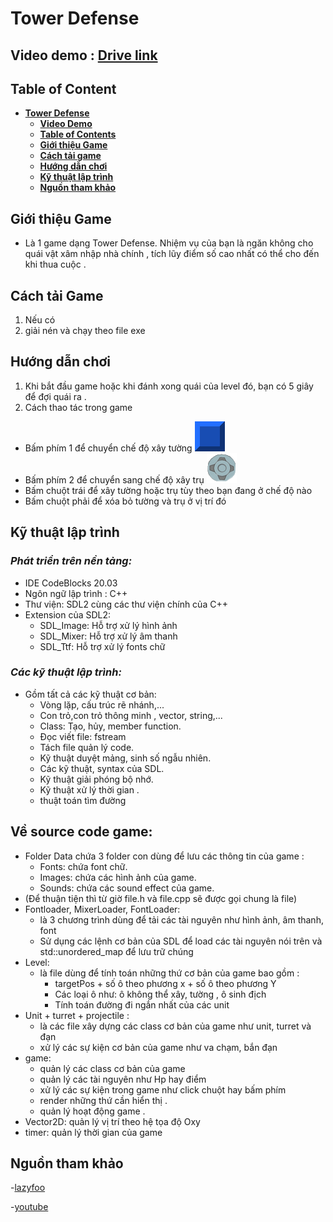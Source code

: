 # **Tower Defense**
## **Video demo** : [Drive link](https://drive.google.com/file/d/1OFSKsEE1SBk7E3eio2TZ0CTekAB1_QS4/view?usp=drive_link)
## **Table of Content**
-   [**Tower Defense**](#tower-defense)
    - [**Video Demo**](#video-demo)    
    - [**Table of Contents**](#table-of-contents)
    - [**Giới thiệu Game**](#giới-thiệu-game)
    - [**Cách tải game**](#cách-tải-game)
    - [**Hướng dẫn chơi**](#hướng-dẫn-chơi)
    - [**Kỹ thuật lập trình**](#kỹ-thuật-lập-trình)
    - [**Nguồn tham khảo**](#nguồn-tham-khảo)
    

## **Giới thiệu Game**
- Là 1 game dạng Tower Defense. Nhiệm vụ của bạn là ngăn không cho quái vật xâm nhập nhà chính , tích lũy điểm số cao 
nhất có thể cho đến khi thua cuộc .

## **Cách tải Game**
1. Nếu có 
2. giải nén và chạy theo file exe

## **Hướng dẫn chơi**
1. Khi bắt đầu game hoặc khi đánh xong quái của level đó, bạn có 5 giây để đợi quái ra .
2. Cách thao tác trong game 
 - Bấm phím 1 để chuyển chế độ xây tường    <img src= https://github.com/mingg23805/sdl2_game_UET_INT2215/blob/main/Data/Images/Tile%20Wall.bmp>
 - Bấm phím 2 để chuyển sang chế độ xây trụ  <img src=https://github.com/mingg23805/sdl2_game_UET_INT2215/blob/main/Data/Images/Turret%20Under.bmp>
 - Bấm chuột trái để xây tường hoặc trụ tùy theo bạn đang ở chế độ nào
 - Bấm chuột phải để xóa bỏ tường và trụ ở vị trí đó 

## **Kỹ thuật lập trình**
### ***Phát triển trên nền tảng:***
- IDE CodeBlocks 20.03
- Ngôn ngữ lập trình : C++
- Thư viện: SDL2 cùng các thư viện chính của C++
- Extension của SDL2:
    - SDL_Image: Hỗ trợ xử lý hình ảnh
    - SDL_Mixer: Hỗ trợ xử lý âm thanh
    - SDL_Ttf: Hỗ trợ xử lý fonts chữ
### ***Các kỹ thuật lập trình:***
- Gồm tất cả các kỹ thuật cơ bản:
    - Vòng lặp, cấu trúc rẽ nhánh,...
    - Con trỏ,con trỏ thông minh , vector, string,...
    - Class: Tạo, hủy, member function.
    - Đọc viết file: fstream
    - Tách file quản lý code.
    - Kỹ thuật duyệt mảng, sinh số ngẫu nhiên.
    - Các kỹ thuật, syntax của SDL.
    - Kỹ thuật giải phóng bộ nhớ.
    - Kỹ thuật xử lý thời gian .
    - thuật toán tìm đường 
  

## **Về source code game:**
- Folder Data chứa 3 folder con dùng để lưu các thông tin của game :
    - Fonts:  chứa font chữ.
    - Images: chứa các hình ảnh của game.
    - Sounds: chứa các sound effect của game.
- (Để thuận tiện thì từ giờ file.h và file.cpp sẽ được gọi chung là file)  
- Fontloader, MixerLoader, FontLoader:
  -  là 3 chương trình dùng để tải các tài nguyên như  hình ảnh, âm thanh, font 
   - Sử dụng các lệnh cơ bản của SDL để load các tài nguyên nói trên  và std::unordered_map để lưu trữ chúng
- Level:
  - là file dùng để tính toán những thứ cơ bản của game bao gồm :
     + targetPos + số ô theo phương x + số ô theo phương Y 
     + Các loại ô như: ô không thể xây, tường , ô sinh địch 
     + Tính toán đường đi ngắn nhất của các unit
 - Unit + turret + projectile : 
   - là các file xây dựng các class cơ bản của game như unit, turret và đạn 
   - xử lý các sự kiện cơ bản của game như va chạm, bắn đạn 
 - game:
    - quản lý các class cơ bản của game
    - quản lý các tài nguyên như Hp  hay điểm
    - xử lý các sự kiện trong game như click chuột hay bấm phím 
    - render những thứ cần hiển thị .    
    - quản lý hoạt động game .
  - Vector2D: quản lý vị trí theo hệ tọa độ Oxy 
  - timer: quản lý thời gian của game 
## **Nguồn tham khảo**  
 -[lazyfoo](https://lazyfoo.net/tutorials/SDL/)

 -[youtube](https://www.youtube.com/@funneractic)
